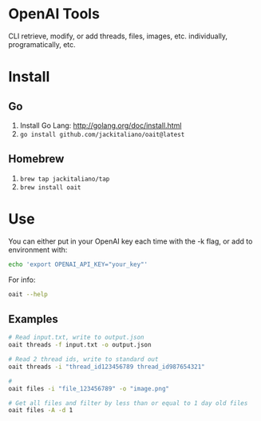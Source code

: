 # OpenAI Tools
CLI retrieve, modify, or add threads, files, images, etc. individually, programatically, etc.

# Install
## Go
1. Install Go Lang: http://golang.org/doc/install.html
2. `go install github.com/jackitaliano/oait@latest`

## Homebrew
1. `brew tap jackitaliano/tap`
2. `brew install oait`

# Use
You can either put in your OpenAI key each time with the -k flag, or add to environment with:
```bash
echo 'export OPENAI_API_KEY="your_key"'
```

For info:
```bash
oait --help
```

## Examples
```bash
# Read input.txt, write to output.json
oait threads -f input.txt -o output.json
```

```bash
# Read 2 thread ids, write to standard out
oait threads -i "thread_id123456789 thread_id987654321"
```

```bash
# 
oait files -i "file_123456789" -o "image.png"
```

```bash
# Get all files and filter by less than or equal to 1 day old files
oait files -A -d 1
```


